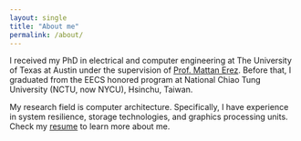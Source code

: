 ```yaml
---
layout: single
title: "About me"
permalink: /about/
---
```

I received my PhD in electrical and computer engineering at The University of Texas at Austin under the supervision of [Prof. Mattan Erez][mattan]. Before that, I graduated from the EECS honored program at National Chiao Tung University (NCTU, now NYCU), Hsinchu, Taiwan.

My research field is computer architecture. Specifically, I have experience in system resilience, storage technologies, and graphics processing units. Check my [resume][my-resume] to learn more about me.


[mattan]: https://lph.ece.utexas.edu/merez/MattanErez/MattanErez
[my-resume]: /assets/resume/resume_05_2020.pdf
